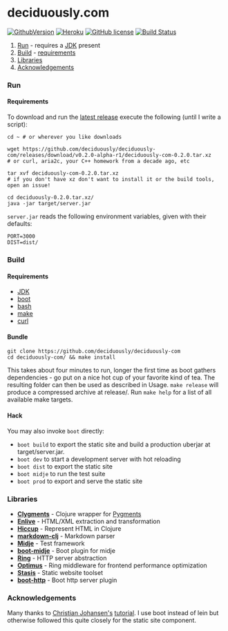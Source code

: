 # deciduously.com
[![GithubVersion](https://img.shields.io/badge/version-0.2.0-red.svg?style=flat-square)](https://github.com/deciduously/deciduously-com/tree/v0.2.0-alpha-r1)
[![Heroku](https://heroku-badge.herokuapp.com/?app=polar-refuge-87230&style=flat)](http://www.deciduously.com)
[![GitHub license](https://img.shields.io/github/license/deciduously/deciduously-com.svg?style=flat-square)](https://github.com/deciduously/deciduously-com/blob/master/LICENSE)
[![Build Status](https://travis-ci.org/deciduously/deciduously-com.svg?branch=release)](https://travis-ci.org/deciduously/deciduously-com)
1. [Run](#run) - requires a [JDK](http://www.oracle.com/technetwork/java/javase/downloads/index.html) present
2. [Build](#build) - [requirements](#requirements)
3. [Libraries](#libraries)
4. [Acknowledgements](#acknowledgements)
### Run
#### Requirements
To download and run the [latest release](https://github.com/deciduously/deciduously-com/releases/tag/v0.2.0-alpha-r1) execute the following (until I write a script):
```shell
cd ~ # or wherever you like downloads

wget https://github.com/deciduously/deciduously-com/releases/download/v0.2.0-alpha-r1/deciduously-com-0.2.0.tar.xz
# or curl, aria2c, your C++ homework from a decade ago, etc

tar xvf deciduously-com-0.2.0.tar.xz
# if you don't have xz don't want to install it or the build tools, open an issue!

cd deciduously-0.2.0.tar.xz/
java -jar target/server.jar
```
`server.jar` reads the following environment variables, given with their
defaults:
```shell
PORT=3000
DIST=dist/
```
### Build
#### Requirements
* [JDK](http://www.oracle.com/technetwork/java/javase/downloads/index.html)
* [boot](https://github.com/boot-clj/boot)
* [bash](https://www.gnu.org/software/bash/)
* [make](https://www.gnu.org/software/make/)
* [curl](https://curl.haxx.se/)
#### Bundle
```shell
git clone https://github.com/deciduously/deciduously-com
cd deciduously-com/ && make install
```
This takes about four minutes to run, longer the first time as boot gathers
dependencies - go put on a nice hot cup of your
favorite kind of tea.  The resulting
folder can then be used as described in Usage. `make release` will produce a compressed archive at release/.  Run `make help` for a list of all available make targets.
#### Hack
You may also invoke `boot` directly:
* `boot build` to export the static site and build a production uberjar at target/server.jar.
* `boot dev` to start a development server with hot reloading
* `boot dist` to export the static site
* `boot midje` to run the test suite
* `boot prod` to export and serve the static site
### Libraries
* [**Clygments**](https://github.com/bfontaine.clygments) - Clojure wrapper for [Pygments](https://pygments.org)
* [**Enlive**](https://github.com/cgrand/enlive) - HTML/XML extraction and transformation
* [**Hiccup**](https://github.com/weavejester/hiccup) - Represent HTML in Clojure
* [**markdown-clj**](https://github.com/yogthos/markdown-clj) - Markdown parser
* [**Midje**](https://github.com/marick/midje) - Test framework
* [**boot-midje**](https://bitbucket.org/zilti/boot-midje) - Boot plugin for midje
* [**Ring**](https://ring-clojure/ring) - HTTP server abstraction
* [**Optimus**](https://github.com/magnars/optimus) - Ring middleware for frontend performance optimization
* [**Stasis**](https://github.com/magnars/stasis) - Static website toolset
* [**boot-http**](https://github.com/pandeiro/boot-http) - Boot http server plugin
### Acknowledgements
Many thanks to [Christian Johansen's](https://github.com/cjohansen) [tutorial](https://cjohensen.no/building-statis-sites-in-clojure-with-stasis/).
  I use boot instead of lein but otherwise followed this quite closely for the static site component.

